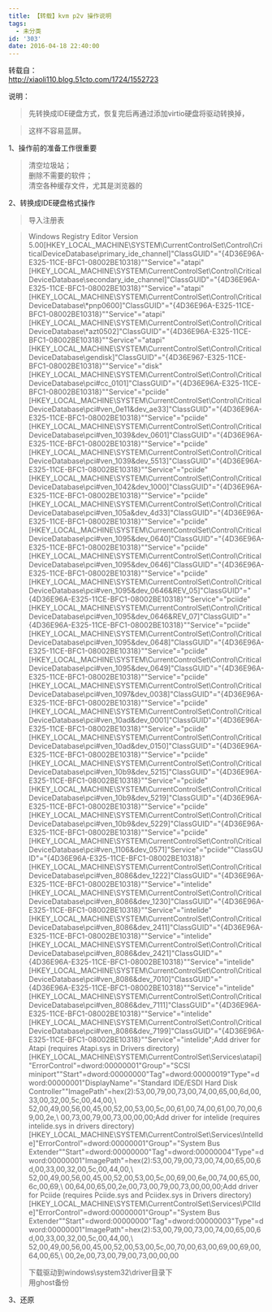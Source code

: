 ```yaml
---
title: 【转载】kvm p2v 操作说明
tags:
  - 未分类
id: '303'
date: 2016-04-18 22:40:00
---
```


  
转载自：  
http://xiaoli110.blog.51cto.com/1724/1552723  
  
说明：  

> 先转换成IDE硬盘方式，恢复完后再通过添加virtio硬盘将驱动转换掉，  

> 这样不容易蓝屏。  
>   

1、操作前的准备工作很重要  

> 清空垃圾站；  
> 删除不需要的软件；  
> 清空各种缓存文件，尤其是浏览器的  
>   

2、转换成IDE硬盘格式操作  

> 导入注册表  

> Windows Registry Editor Version 5.00\[HKEY\_LOCAL\_MACHINE\\SYSTEM\\CurrentControlSet\\Control\\CriticalDeviceDatabase\\primary\_ide\_channel\]"ClassGUID"="{4D36E96A-E325-11CE-BFC1-08002BE10318}""Service"="atapi"\[HKEY\_LOCAL\_MACHINE\\SYSTEM\\CurrentControlSet\\Control\\CriticalDeviceDatabase\\secondary\_ide\_channel\]"ClassGUID"="{4D36E96A-E325-11CE-BFC1-08002BE10318}""Service"="atapi"\[HKEY\_LOCAL\_MACHINE\\SYSTEM\\CurrentControlSet\\Control\\CriticalDeviceDatabase\\\*pnp0600\]"ClassGUID"="{4D36E96A-E325-11CE-BFC1-08002BE10318}""Service"="atapi"\[HKEY\_LOCAL\_MACHINE\\SYSTEM\\CurrentControlSet\\Control\\CriticalDeviceDatabase\\\*azt0502\]"ClassGUID"="{4D36E96A-E325-11CE-BFC1-08002BE10318}""Service"="atapi"\[HKEY\_LOCAL\_MACHINE\\SYSTEM\\CurrentControlSet\\Control\\CriticalDeviceDatabase\\gendisk\]"ClassGUID"="{4D36E967-E325-11CE-BFC1-08002BE10318}""Service"="disk"\[HKEY\_LOCAL\_MACHINE\\SYSTEM\\CurrentControlSet\\Control\\CriticalDeviceDatabase\\pci#cc\_0101\]"ClassGUID"="{4D36E96A-E325-11CE-BFC1-08002BE10318}""Service"="pciide"\[HKEY\_LOCAL\_MACHINE\\SYSTEM\\CurrentControlSet\\Control\\CriticalDeviceDatabase\\pci#ven\_0e11&dev\_ae33\]"ClassGUID"="{4D36E96A-E325-11CE-BFC1-08002BE10318}""Service"="pciide"\[HKEY\_LOCAL\_MACHINE\\SYSTEM\\CurrentControlSet\\Control\\CriticalDeviceDatabase\\pci#ven\_1039&dev\_0601\]"ClassGUID"="{4D36E96A-E325-11CE-BFC1-08002BE10318}""Service"="pciide"\[HKEY\_LOCAL\_MACHINE\\SYSTEM\\CurrentControlSet\\Control\\CriticalDeviceDatabase\\pci#ven\_1039&dev\_5513\]"ClassGUID"="{4D36E96A-E325-11CE-BFC1-08002BE10318}""Service"="pciide"\[HKEY\_LOCAL\_MACHINE\\SYSTEM\\CurrentControlSet\\Control\\CriticalDeviceDatabase\\pci#ven\_1042&dev\_1000\]"ClassGUID"="{4D36E96A-E325-11CE-BFC1-08002BE10318}""Service"="pciide"\[HKEY\_LOCAL\_MACHINE\\SYSTEM\\CurrentControlSet\\Control\\CriticalDeviceDatabase\\pci#ven\_105a&dev\_4d33\]"ClassGUID"="{4D36E96A-E325-11CE-BFC1-08002BE10318}""Service"="pciide"\[HKEY\_LOCAL\_MACHINE\\SYSTEM\\CurrentControlSet\\Control\\CriticalDeviceDatabase\\pci#ven\_1095&dev\_0640\]"ClassGUID"="{4D36E96A-E325-11CE-BFC1-08002BE10318}""Service"="pciide"\[HKEY\_LOCAL\_MACHINE\\SYSTEM\\CurrentControlSet\\Control\\CriticalDeviceDatabase\\pci#ven\_1095&dev\_0646\]"ClassGUID"="{4D36E96A-E325-11CE-BFC1-08002BE10318}""Service"="pciide"\[HKEY\_LOCAL\_MACHINE\\SYSTEM\\CurrentControlSet\\Control\\CriticalDeviceDatabase\\pci#ven\_1095&dev\_0646&REV\_05\]"ClassGUID"="{4D36E96A-E325-11CE-BFC1-08002BE10318}""Service"="pciide"\[HKEY\_LOCAL\_MACHINE\\SYSTEM\\CurrentControlSet\\Control\\CriticalDeviceDatabase\\pci#ven\_1095&dev\_0646&REV\_07\]"ClassGUID"="{4D36E96A-E325-11CE-BFC1-08002BE10318}""Service"="pciide"\[HKEY\_LOCAL\_MACHINE\\SYSTEM\\CurrentControlSet\\Control\\CriticalDeviceDatabase\\pci#ven\_1095&dev\_0648\]"ClassGUID"="{4D36E96A-E325-11CE-BFC1-08002BE10318}""Service"="pciide"\[HKEY\_LOCAL\_MACHINE\\SYSTEM\\CurrentControlSet\\Control\\CriticalDeviceDatabase\\pci#ven\_1095&dev\_0649\]"ClassGUID"="{4D36E96A-E325-11CE-BFC1-08002BE10318}""Service"="pciide"\[HKEY\_LOCAL\_MACHINE\\SYSTEM\\CurrentControlSet\\Control\\CriticalDeviceDatabase\\pci#ven\_1097&dev\_0038\]"ClassGUID"="{4D36E96A-E325-11CE-BFC1-08002BE10318}""Service"="pciide"\[HKEY\_LOCAL\_MACHINE\\SYSTEM\\CurrentControlSet\\Control\\CriticalDeviceDatabase\\pci#ven\_10ad&dev\_0001\]"ClassGUID"="{4D36E96A-E325-11CE-BFC1-08002BE10318}""Service"="pciide"\[HKEY\_LOCAL\_MACHINE\\SYSTEM\\CurrentControlSet\\Control\\CriticalDeviceDatabase\\pci#ven\_10ad&dev\_0150\]"ClassGUID"="{4D36E96A-E325-11CE-BFC1-08002BE10318}""Service"="pciide"\[HKEY\_LOCAL\_MACHINE\\SYSTEM\\CurrentControlSet\\Control\\CriticalDeviceDatabase\\pci#ven\_10b9&dev\_5215\]"ClassGUID"="{4D36E96A-E325-11CE-BFC1-08002BE10318}""Service"="pciide"\[HKEY\_LOCAL\_MACHINE\\SYSTEM\\CurrentControlSet\\Control\\CriticalDeviceDatabase\\pci#ven\_10b9&dev\_5219\]"ClassGUID"="{4D36E96A-E325-11CE-BFC1-08002BE10318}""Service"="pciide"\[HKEY\_LOCAL\_MACHINE\\SYSTEM\\CurrentControlSet\\Control\\CriticalDeviceDatabase\\pci#ven\_10b9&dev\_5229\]"ClassGUID"="{4D36E96A-E325-11CE-BFC1-08002BE10318}""Service"="pciide"\[HKEY\_LOCAL\_MACHINE\\SYSTEM\\CurrentControlSet\\Control\\CriticalDeviceDatabase\\pci#ven\_1106&dev\_0571\]"Service"="pciide""ClassGUID"="{4D36E96A-E325-11CE-BFC1-08002BE10318}"\[HKEY\_LOCAL\_MACHINE\\SYSTEM\\CurrentControlSet\\Control\\CriticalDeviceDatabase\\pci#ven\_8086&dev\_1222\]"ClassGUID"="{4D36E96A-E325-11CE-BFC1-08002BE10318}""Service"="intelide"\[HKEY\_LOCAL\_MACHINE\\SYSTEM\\CurrentControlSet\\Control\\CriticalDeviceDatabase\\pci#ven\_8086&dev\_1230\]"ClassGUID"="{4D36E96A-E325-11CE-BFC1-08002BE10318}""Service"="intelide"\[HKEY\_LOCAL\_MACHINE\\SYSTEM\\CurrentControlSet\\Control\\CriticalDeviceDatabase\\pci#ven\_8086&dev\_2411\]"ClassGUID"="{4D36E96A-E325-11CE-BFC1-08002BE10318}""Service"="intelide"\[HKEY\_LOCAL\_MACHINE\\SYSTEM\\CurrentControlSet\\Control\\CriticalDeviceDatabase\\pci#ven\_8086&dev\_2421\]"ClassGUID"="{4D36E96A-E325-11CE-BFC1-08002BE10318}""Service"="intelide"\[HKEY\_LOCAL\_MACHINE\\SYSTEM\\CurrentControlSet\\Control\\CriticalDeviceDatabase\\pci#ven\_8086&dev\_7010\]"ClassGUID"="{4D36E96A-E325-11CE-BFC1-08002BE10318}""Service"="intelide"\[HKEY\_LOCAL\_MACHINE\\SYSTEM\\CurrentControlSet\\Control\\CriticalDeviceDatabase\\pci#ven\_8086&dev\_7111\]"ClassGUID"="{4D36E96A-E325-11CE-BFC1-08002BE10318}""Service"="intelide"\[HKEY\_LOCAL\_MACHINE\\SYSTEM\\CurrentControlSet\\Control\\CriticalDeviceDatabase\\pci#ven\_8086&dev\_7199\]"ClassGUID"="{4D36E96A-E325-11CE-BFC1-08002BE10318}""Service"="intelide";Add driver for Atapi (requires Atapi.sys in Drivers directory)\[HKEY\_LOCAL\_MACHINE\\SYSTEM\\CurrentControlSet\\Services\\atapi\]"ErrorControl"=dword:00000001"Group"="SCSI miniport""Start"=dword:00000000"Tag"=dword:00000019"Type"=dword:00000001"DisplayName"="Standard IDE/ESDI Hard Disk Controller""ImagePath"=hex(2):53,00,79,00,73,00,74,00,65,00,6d,00,33,00,32,00,5c,00,44,00,\\   52,00,49,00,56,00,45,00,52,00,53,00,5c,00,61,00,74,00,61,00,70,00,69,00,2e,\\   00,73,00,79,00,73,00,00,00;Add driver for intelide (requires intelide.sys in drivers directory)\[HKEY\_LOCAL\_MACHINE\\SYSTEM\\CurrentControlSet\\Services\\IntelIde\]"ErrorControl"=dword:00000001"Group"="System Bus Extender""Start"=dword:00000000"Tag"=dword:00000004"Type"=dword:00000001"ImagePath"=hex(2):53,00,79,00,73,00,74,00,65,00,6d,00,33,00,32,00,5c,00,44,00,\\   52,00,49,00,56,00,45,00,52,00,53,00,5c,00,69,00,6e,00,74,00,65,00,6c,00,69,\\   00,64,00,65,00,2e,00,73,00,79,00,73,00,00,00;Add driver for Pciide (requires Pciide.sys and Pciidex.sys in Drivers directory)\[HKEY\_LOCAL\_MACHINE\\SYSTEM\\CurrentControlSet\\Services\\PCIIde\]"ErrorControl"=dword:00000001"Group"="System Bus Extender""Start"=dword:00000000"Tag"=dword:00000003"Type"=dword:00000001"ImagePath"=hex(2):53,00,79,00,73,00,74,00,65,00,6d,00,33,00,32,00,5c,00,44,00,\\   52,00,49,00,56,00,45,00,52,00,53,00,5c,00,70,00,63,00,69,00,69,00,64,00,65,\\   00,2e,00,73,00,79,00,73,00,00,00  
> 
> 下载驱动到windows\\system32\\driver目录下  
> 用ghost备份  
>   

3、还原  

>   

>